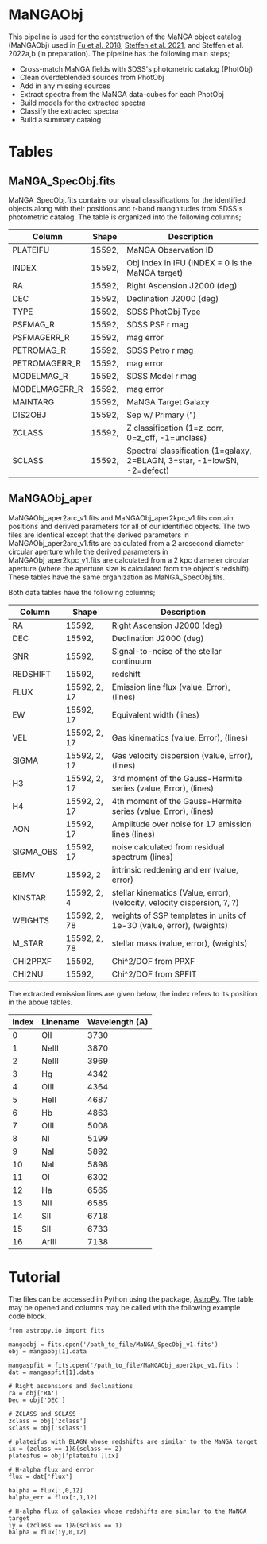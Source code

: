 # MaNGAObj
This pipeline is used for the contstruction of the MaNGA object catalog (MaNGAObj) used in [Fu et al. 2018](https://ui.adsabs.harvard.edu/abs/2018ApJ...856...93F/abstract), [Steffen et al. 2021](https://ui.adsabs.harvard.edu/abs/2021ApJ...909..120S/abstract), and Steffen et al. 2022a,b (in preparation). The pipeline has the following main steps;
- Cross-match MaNGA fields with SDSS's photometric catalog (PhotObj)
- Clean overdeblended sources from PhotObj
- Add in any missing sources
- Extract spectra from the MaNGA data-cubes for each PhotObj
- Build models for the extracted spectra
- Classify the extracted spectra
- Build a summary catalog

# Tables

## MaNGA_SpecObj.fits
MaNGA_SpecObj.fits contains our visual classifications for the identified objects along with their positions and r-band mangnitudes from SDSS's photometric catalog. The table is organized into the following columns;

| Column | Shape | Description |
| ------ | ----- | ----------- |
| PLATEIFU | 15592, | MaNGA Observation ID |
| INDEX | 15592, | Obj Index in IFU (INDEX = 0 is the MaNGA target) |
| RA | 15592, | Right Ascension J2000 (deg) |
| DEC | 15592, | Declination J2000 (deg) |
| TYPE | 15592, | SDSS PhotObj Type |
| PSFMAG_R | 15592, | SDSS PSF r mag |
| PSFMAGERR_R | 15592, | mag error |
| PETROMAG_R | 15592, | SDSS Petro r mag |
| PETROMAGERR_R | 15592, | mag error |
| MODELMAG_R | 15592, | SDSS Model r mag |
| MODELMAGERR_R | 15592, | mag error |
| MAINTARG | 15592, | MaNGA Target Galaxy |
| DIS2OBJ | 15592, | Sep w/ Primary (") |
| ZCLASS | 15592, | Z classification (1=z_corr, 0=z_off, -1=unclass) |
| SCLASS | 15592, | Spectral classification (1=galaxy, 2=BLAGN, 3=star, -1=lowSN, -2=defect) |

## MaNGAObj_aper
MaNGAObj_aper2arc_v1.fits and MaNGAObj_aper2kpc_v1.fits contain positions and derived parameters for all of our identified objects. The two files are identical except that the derived parameters in MaNGAObj_aper2arc_v1.fits are calculated from a 2 arcsecond diameter circular aperture while the derived parameters in MaNGAObj_aper2kpc_v1.fits are calculated from a 2 kpc diameter circular aperture (where the aperture size is calculated from the object's redshift). These tables have the same organization as MaNGA_SpecObj.fits. 

Both data tables have the following columns;

| Column | Shape | Description |
| ------ | ----- | ----------- |
| RA | 15592, | Right Ascension J2000 (deg) |
| DEC | 15592, | Declination J2000 (deg) |
| SNR | 15592, | Signal-to-noise of the stellar continuum |
| REDSHIFT | 15592, | redshift |
| FLUX | 15592, 2, 17 | Emission line flux (value, Error), (lines) |
| EW | 15592, 17 | Equivalent width (lines) |
| VEL | 15592, 2, 17 | Gas kinematics (value, Error), (lines) |
| SIGMA | 15592, 2, 17 | Gas velocity dispersion (value, Error), (lines) |
| H3 | 15592, 2, 17 | 3rd moment of the Gauss-Hermite series (value, Error), (lines) |
| H4 | 15592, 2, 17 | 4th moment of the Gauss-Hermite series (value, Error), (lines) |
| AON | 15592, 17 | Amplitude over noise for 17 emission lines (lines) |
| SIGMA_OBS | 15592, 17 | noise calculated from residual spectrum (lines) |
| EBMV | 15592, 2 | intrinsic reddening and err (value, error) |
| KINSTAR | 15592, 2, 4 | stellar kinematics (Value, error), (velocity, velocity dispersion, ?, ?) |
| WEIGHTS | 15592, 2, 78 | weights of SSP templates in units of 1e-30 (value, error), (weights) |
| M_STAR | 15592, 2, 78 | stellar mass (value, error), (weights) |
| CHI2PPXF | 15592, | Chi^2/DOF from PPXF |
| CHI2NU | 15592, | Chi^2/DOF from SPFIT |

The extracted emission lines are given below, the index refers to its position in the above tables.

| Index | Linename | Wavelength (A) |
| ----- | -------- | -------------- |
| 0 | OII | 3730 |
| 1 | NeIII | 3870 |
| 2 | NeIII | 3969 |
| 3 | Hg | 4342 |
| 4 | OIII | 4364 |
| 5 | HeII | 4687 |
| 6 | Hb | 4863 |
| 7 | OIII | 5008 |
| 8 | NI | 5199 |
| 9 | NaI | 5892 |
| 10 | NaI | 5898 |
| 11 | OI | 6302 |
| 12 | Ha | 6565 |
| 13 | NII | 6585 |
| 14 | SII | 6718 |
| 15 | SII | 6733 |
| 16 | ArIII | 7138 |

# Tutorial

The files can be accessed in Python using the package, [AstroPy](https://www.astropy.org/). The table may be opened and columns may be called with the following example code block.
```
from astropy.io import fits

mangaobj = fits.open('/path_to_file/MaNGA_SpecObj_v1.fits')
obj = mangaobj[1].data

mangaspfit = fits.open('/path_to_file/MaNGAObj_aper2kpc_v1.fits')
dat = mangaspfit[1].data

# Right ascensions and declinations
ra = obj['RA']
Dec = obj['DEC']

# ZCLASS and SCLASS
zclass = obj['zclass']
sclass = obj['sclass']

# plateifus with BLAGN whose redshifts are similar to the MaNGA target
ix = (zclass == 1)&(sclass == 2)
plateifus = obj['plateifu'][ix]

# H-alpha flux and error
flux = dat['flux']

halpha = flux[:,0,12]
halpha_err = flux[:,1,12]

# H-alpha flux of galaxies whose redshifts are similar to the MaNGA target
iy = (zclass == 1)&(sclass == 1)
halpha = flux[iy,0,12]
```

